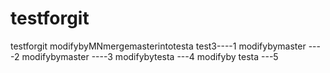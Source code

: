# testforgit
testforgit
modifybyMNmergemasterintotesta test3----1
modifybymaster ----2
modifybymaster ----3
modifybytesta ---4
modifyby testa ---5
